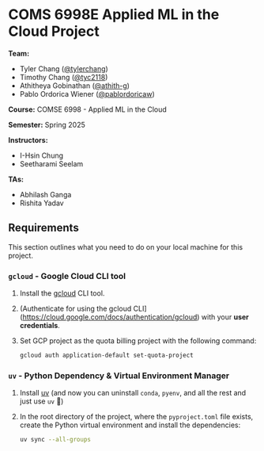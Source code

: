 # COMS 6998E Applied ML in the Cloud Project

**Team:**

- Tyler Chang ([@tylerchang](https://github.com/tylerchang))
- Timothy Chang ([@tyc2118](https://github.com/tyc2118))
- Athitheya Gobinathan ([@athith-g](https://github.com/athith-g))
- Pablo Ordorica Wiener ([@pablordoricaw](https://github.com/pablordoricaw))

**Course:** COMSE 6998 - Applied ML in the Cloud

**Semester:** Spring 2025

**Instructors:**

- I-Hsin Chung
- Seetharami Seelam

**TAs:**

- Abhilash Ganga
- Rishita Yadav

## Requirements

This section outlines what you need to do on your local machine for this project.

### `gcloud` - Google Cloud CLI tool

1. Install the [gcloud](https://cloud.google.com/sdk/docs/install) CLI tool.
2. (Authenticate for using the gcloud CLI](https://cloud.google.com/docs/authentication/gcloud) with your **user credentials**.
3. Set GCP project as the quota billing project with the following command:

    ```bash
    gcloud auth application-default set-quota-project
    ```

### `uv` - Python Dependency & Virtual Environment Manager

1. Install [uv](https://docs.astral.sh/uv/#installation) (and now you can uninstall `conda`, `pyenv`, and all the rest and just use `uv` 🙂)
2. In the root directory of the project, where the `pyproject.toml` file exists, create the Python virtual environment and install the dependencies:

    ```bash
    uv sync --all-groups
    ```

